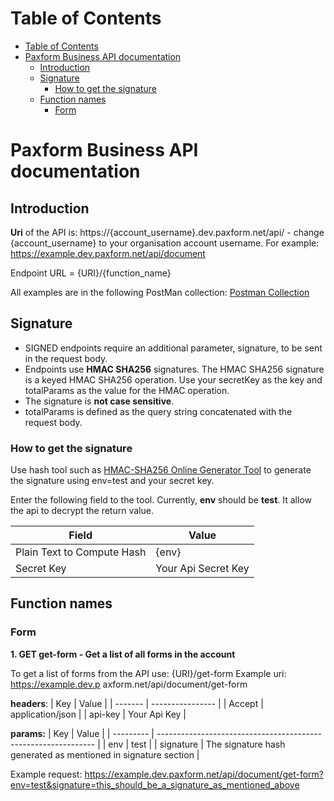 # Table of Contents

- [Table of Contents](#table-of-contents)
- [Paxform Business API documentation](#paxform-business-api-documentation)
	- [Introduction](#introduction)
	- [Signature](#signature)
		- [How to get the signature](#how-to-get-the-signature)
	- [Function names](#function-names)
		- [Form](#form)


# Paxform Business API documentation

## Introduction

**Uri** of the API is: https://{account_username}.dev.paxform.net/api/ - change {account_username} to your organisation account username.
For example: https://example.dev.paxform.net/api/document

Endpoint URL = {URI}/{function_name}

All examples are in the following PostMan collection: [Postman Collection]("https://elements.getpostman.com/redirect?entityId=24471378-f56d173b-dc6d-4b18-b804-6ab28bd9f931&entityType=collection")

## Signature

* SIGNED endpoints require an additional parameter, signature, to be sent in the request body.
* Endpoints use **HMAC SHA256** signatures. The HMAC SHA256 signature is a keyed HMAC SHA256 operation. Use your secretKey as the key and totalParams as the value for the HMAC operation.
* The signature is **not case sensitive**.
* totalParams is defined as the query string concatenated with the request body.

### How to get the signature

Use hash tool such as [HMAC-SHA256 Online Generator Tool]("https://www.devglan.com/online-tools/hmac-sha256-online") to generate the signature using env=test and your secret key. 

Enter the following field to the tool. Currently, **env** should be **test**. It allow the api to decrypt the return value.

| Field                      | Value               |
| -------------------------- | ------------------- |
| Plain Text to Compute Hash | {env}               |
| Secret Key                 | Your Api Secret Key |

## Function names

### Form
<!-- 
1. POST form - Create a form

To create a form from the API use: {URI}/form
For example: https://example.dev.paxform.net/api/document/form

**headers**: 
| Key     | Value            |
| ------- | ---------------- |
| Accept  | application/json |
| api-key | Your Api Key     |

**params:**
| Key       | Value                                                          |
| --------- | -------------------------------------------------------------- |
| env       | test                                                           |
| signature | The signature hash generated as mentioned in signature section |

**body**

```
{
	"id": "",
	"form_name": "Testing ",
	"qr_code": "/public/assets/images/qrcode.png",
	"instructions": "",
	"form_data": [
		 {
			  "section_id": 0,
			  "section_title": "",
			  "section_type": "",
			  "section_description": "",
			  "section_addon_count": 5,
			  "section_hide_description": true,
			  "section_disable_for_users": true,
			  "section_instructions": "",
			  "section_groups": [
					{
						 "type": "group",
						 "id": "Group 1",
						 "name": "Group Name 1",
						 "group_title": " Group Title 1",
						 "group_description": "",
						 "group_instructions": "",
						 "is_title": true,
						 "is_description": true,
						 "is_instructions": true,
						 "group_fields": [
							  {
									"id": 2,
									"tool_id": "6071393F0842E",
									"key": "TextInput",
									"name": "First name",
									"required": false,
									"use_as_title": false,
									"searchbar": false,
									"show_count": false,
									"max_file_allow": 0,
									"icon": "fas fa-font",
									"label": "First name",
									"content": "",
									"static": false,
									"options": "",
									"href": "",
									"blod": false,
									"italic": false,
									"inline": true,
									"step": "",
									"default_value": "",
									"min_value": "",
									"max_value": "",
									"min_label": "",
									"max_label": "",
									"src": "",
									"status": 1,
									"field_id": "PRF_1001_01_C",
									"dependent_id": "",
									"dataset_id": "",
									"dependent": "",
									"prefix": "PRF",
									"option_type": "",
									"alternative_label": [
										 "Given Name",
										 " Forname"
									],
									"description": "Your first name",
									"note": "The first name of the user",
									"field_size": "50",
									"created_at": "2022-12-22T11:47:24.000000Z",
									"example": "Joseph",
									"placeholder": "",
									"field_identifier": "",
									"chosen": false,
									"selected": false,
									"identity": "Primary"
							  },
							  {
									"id": 4,
									"tool_id": "6071393F09BF0",
									"key": "TextInput",
									"name": "Last name",
									"required": false,
									"use_as_title": false,
									"searchbar": false,
									"show_count": false,
									"max_file_allow": 0,
									"icon": "fas fa-font",
									"label": "Last name",
									"content": "",
									"static": false,
									"options": "",
									"href": "",
									"blod": false,
									"italic": false,
									"inline": true,
									"step": "",
									"default_value": "",
									"min_value": "",
									"max_value": "",
									"min_label": "",
									"max_label": "",
									"src": "",
									"status": 1,
									"field_id": "PRF_1001_03_C",
									"dependent_id": "",
									"dataset_id": "",
									"dependent": "",
									"prefix": "PRF",
									"option_type": "",
									"alternative_label": [
										 "Family name",
										 " Surname",
										 " Byname"
									],
									"description": "Your last name",
									"note": "User specifies the last name while account creation.",
									"field_size": "0",
									"created_at": "2022-12-22T11:47:24.000000Z",
									"example": "Makur",
									"placeholder": "",
									"field_identifier": "",
									"chosen": false,
									"selected": false,
									"identity": "Primary"
							  },
							  {
									"id": 9,
									"tool_id": "6071393F0D1C1",
									"key": "PhoneNumberInput",
									"name": "Mobile number",
									"required": false,
									"use_as_title": false,
									"searchbar": false,
									"show_count": false,
									"max_file_allow": 0,
									"icon": "fas fa-font",
									"label": "Mobile number",
									"content": "",
									"static": false,
									"options": "",
									"href": "",
									"blod": false,
									"italic": false,
									"inline": true,
									"step": "",
									"default_value": "",
									"min_value": "",
									"max_value": "",
									"min_label": "",
									"max_label": "",
									"src": "",
									"status": 1,
									"field_id": "PRF_1006_01_C",
									"dependent_id": "",
									"dataset_id": "",
									"dependent": "",
									"prefix": "PRF",
									"option_type": "",
									"alternative_label": [
										 "Mobile phone number",
										 " Cell phone number"
									],
									"description": "Your phone number",
									"note": "Set a default flag",
									"field_size": "25",
									"created_at": "2022-12-22T11:47:25.000000Z",
									"example": "0421 456 585",
									"placeholder": "",
									"field_identifier": "",
									"chosen": false,
									"selected": false,
									"identity": "Primary"
							  }
						 ],
						 "chosen": false,
						 "selected": false
					}
			  ]
		 }
	],
	"description": "<p>Description</p>",
	"form_title": "Testing ",
	"form_type": 1,
	"status": 0,
	"form_instructions": "<p>Description</p>",
	"identity": [
		 {
			  "id": 1,
			  "description": "",
			  "identity_instructions": "",
			  "label": "Primary",
			  "placeholdername": "Primary",
			  "value": "Primary",
			  "is_lable": true,
			  "is_value": true,
			  "is_instructions": true,
			  "is_description": true,
			  "signatory_identity": true,
			  "chosen": false,
			  "selected": false
		 }
	],
	"form_origin_id_version": "1.0.0",
	"form_organisation_id": "4435648379483O36",
	"form_origin_id_date_created": "2023-01-30T06:01:09.841Z",
	"form_internal_note": "Please keep this short (max 255 characters)",
	"form_short_description": "Please keep this short (max 255 characters)",
	"privacy_policy_link": "https://https://www.google.com",
	"terms_condition_link": "https://https://www.google.com",
	"signature": "will be in this sequence "form_title:form_type"
}
``` -->

**1. GET get-form - Get a list of all forms in the account**

To get a list of forms from the API use: {URI}/get-form
Example uri: https://example.dev.p axform.net/api/document/get-form

**headers**: 
| Key     | Value            |
| ------- | ---------------- |
| Accept  | application/json |
| api-key | Your Api Key     |

**params:**
| Key       | Value                                                          |
| --------- | -------------------------------------------------------------- |
| env       | test                                                           |
| signature | The signature hash generated as mentioned in signature section |

Example request: https://example.dev.paxform.net/api/document/get-form?env=test&signature=this_should_be_a_signature_as_mentioned_above

<!-- 2. POST get-form - Get a form with its id sending in the header -->

